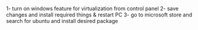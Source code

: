 

1- turn on windows feature for virtualization from control panel
2- save changes and install required things & restart PC
3- go to microsoft store and search for ubuntu and install desired package